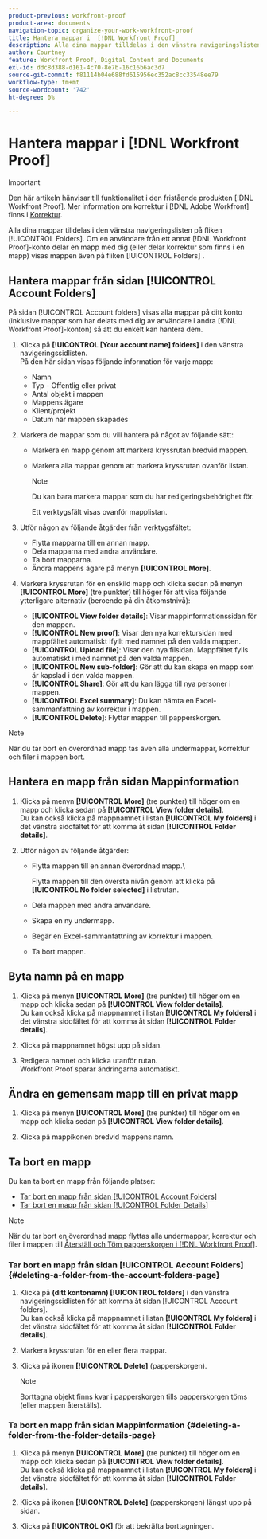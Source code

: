 ```yaml
---
product-previous: workfront-proof
product-area: documents
navigation-topic: organize-your-work-workfront-proof
title: Hantera mappar i  [!DNL Workfront Proof]
description: Alla dina mappar tilldelas i den vänstra navigeringslisten på fliken [!UICONTROL Folders]. Om en användare från ett annat [!DNL Workfront Proof] konto delar en mapp med dig (eller delar korrektur som finns i en mapp) visas mappen även på fliken [!UICONTROL Folders] .
author: Courtney
feature: Workfront Proof, Digital Content and Documents
exl-id: ddc8d388-d161-4c70-8e7b-16c16b6ac3d7
source-git-commit: f81114b04e688fd615956ec352ac8cc33548ee79
workflow-type: tm+mt
source-wordcount: '742'
ht-degree: 0%

---
```


# Hantera mappar i [!DNL Workfront Proof]

>[!IMPORTANT]
>
>Den här artikeln hänvisar till funktionalitet i den fristående produkten [!DNL Workfront Proof]. Mer information om korrektur i [!DNL Adobe Workfront] finns i [Korrektur](../../../review-and-approve-work/proofing/proofing.md).

Alla dina mappar tilldelas i den vänstra navigeringslisten på fliken [!UICONTROL Folders]. Om en användare från ett annat [!DNL Workfront Proof]-konto delar en mapp med dig (eller delar korrektur som finns i en mapp) visas mappen även på fliken [!UICONTROL Folders] .

## Hantera mappar från sidan [!UICONTROL Account Folders]

På sidan [!UICONTROL Account folders] visas alla mappar på ditt konto (inklusive mappar som har delats med dig av användare i andra [!DNL Workfront Proof]-konton) så att du enkelt kan hantera dem.

1. Klicka på **[!UICONTROL [Your account name] folders]** i den vänstra navigeringssidlisten.\
   På den här sidan visas följande information för varje mapp:

   * Namn
   * Typ - Offentlig eller privat
   * Antal objekt i mappen
   * Mappens ägare
   * Klient/projekt
   * Datum när mappen skapades

1. Markera de mappar som du vill hantera på något av följande sätt:

   * Markera en mapp genom att markera kryssrutan bredvid mappen.
   * Markera alla mappar genom att markera kryssrutan ovanför listan.

     >[!NOTE]
     >
     >Du kan bara markera mappar som du har redigeringsbehörighet för.

     Ett verktygsfält visas ovanför mapplistan.

1. Utför någon av följande åtgärder från verktygsfältet:

   * Flytta mapparna till en annan mapp.
   * Dela mapparna med andra användare.
   * Ta bort mapparna.
   * Ändra mappens ägare på menyn **[!UICONTROL More]**.

1. Markera kryssrutan för en enskild mapp och klicka sedan på menyn **[!UICONTROL More]** (tre punkter) till höger för att visa följande ytterligare alternativ (beroende på din åtkomstnivå):

   * **[!UICONTROL View folder details]**: Visar mappinformationssidan för den mappen.
   * **[!UICONTROL New proof]**: Visar den nya korrektursidan med mappfältet automatiskt ifyllt med namnet på den valda mappen.
   * **[!UICONTROL Upload file]**: Visar den nya filsidan. Mappfältet fylls automatiskt i med namnet på den valda mappen.
   * **[!UICONTROL New sub-folder]**: Gör att du kan skapa en mapp som är kapslad i den valda mappen.
   * **[!UICONTROL Share]**: Gör att du kan lägga till nya personer i mappen.
   * **[!UICONTROL Excel summary]**: Du kan hämta en Excel-sammanfattning av korrektur i mappen.
   * **[!UICONTROL Delete]**: Flyttar mappen till papperskorgen.

>[!NOTE]
>
>När du tar bort en överordnad mapp tas även alla undermappar, korrektur och filer i mappen bort.

## Hantera en mapp från sidan Mappinformation

1. Klicka på menyn **[!UICONTROL More]** (tre punkter) till höger om en mapp och klicka sedan på **[!UICONTROL View folder details]**.\
   Du kan också klicka på mappnamnet i listan **[!UICONTROL My folders]** i det vänstra sidofältet för att komma åt sidan **[!UICONTROL Folder details]**.

1. Utför någon av följande åtgärder:

   * Flytta mappen till en annan överordnad mapp.\

     Flytta mappen till den översta nivån genom att klicka på **[!UICONTROL No folder selected]** i listrutan.

   * Dela mappen med andra användare.
   * Skapa en ny undermapp.
   * Begär en Excel-sammanfattning av korrektur i mappen.
   * Ta bort mappen.

## Byta namn på en mapp

1. Klicka på menyn **[!UICONTROL More]** (tre punkter) till höger om en mapp och klicka sedan på **[!UICONTROL View folder details]**.\
   Du kan också klicka på mappnamnet i listan **[!UICONTROL My folders]** i det vänstra sidofältet för att komma åt sidan **[!UICONTROL Folder details]**.

1. Klicka på mappnamnet högst upp på sidan.
1. Redigera namnet och klicka utanför rutan.\
   Workfront Proof sparar ändringarna automatiskt.

## Ändra en gemensam mapp till en privat mapp

1. Klicka på menyn **[!UICONTROL More]** (tre punkter) till höger om en mapp och klicka sedan på **[!UICONTROL View folder details]**.

1. Klicka på mappikonen bredvid mappens namn.

## Ta bort en mapp

Du kan ta bort en mapp från följande platser:

* [Tar bort en mapp från sidan [!UICONTROL Account Folders]](#deleting-a-folder-from-the-account-folders-page)
* [Tar bort en mapp från sidan [!UICONTROL Folder Details]](#deleting-a-folder-from-the-folder-details-page)

>[!NOTE]
>
>När du tar bort en överordnad mapp flyttas alla undermappar, korrektur och filer i mappen till [Återställ och Töm papperskorgen i [!DNL Workfront Proof]](../../../workfront-proof/wp-work-proofsfiles/manage-your-work/restore-and-empty-trash.md).

### Tar bort en mapp från sidan [!UICONTROL Account Folders] {#deleting-a-folder-from-the-account-folders-page}

1. Klicka på **(ditt kontonamn) [!UICONTROL folders]** i den vänstra navigeringssidlisten för att komma åt sidan [!UICONTROL Account folders].\
   Du kan också klicka på mappnamnet i listan **[!UICONTROL My folders]** i det vänstra sidofältet för att komma åt sidan **[!UICONTROL Folder details]**.

1. Markera kryssrutan för en eller flera mappar.
1. Klicka på ikonen **[!UICONTROL Delete]** (papperskorgen).

   >[!NOTE]
   >
   >Borttagna objekt finns kvar i papperskorgen tills papperskorgen töms (eller mappen återställs).

### Ta bort en mapp från sidan Mappinformation {#deleting-a-folder-from-the-folder-details-page}

1. Klicka på menyn **[!UICONTROL More]** (tre punkter) till höger om en mapp och klicka sedan på **[!UICONTROL View folder details]**.\
   Du kan också klicka på mappnamnet i listan **[!UICONTROL My folders]** i det vänstra sidofältet för att komma åt sidan **[!UICONTROL Folder details]**.

1. Klicka på ikonen **[!UICONTROL Delete]** (papperskorgen) längst upp på sidan.
1. Klicka på **[!UICONTROL OK]** för att bekräfta borttagningen.

